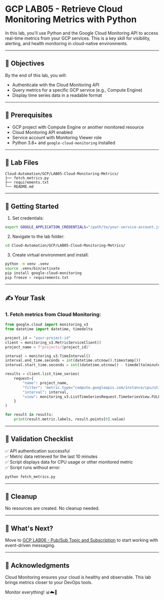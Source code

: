 # GCP LAB05 - Retrieve Cloud Monitoring Metrics with Python

In this lab, you'll use Python and the Google Cloud Monitoring API to access real-time metrics from your GCP services. This is a key skill for visibility, alerting, and health monitoring in cloud-native environments.

---

## 🎯 Objectives

By the end of this lab, you will:
- Authenticate with the Cloud Monitoring API
- Query metrics for a specific GCP service (e.g., Compute Engine)
- Display time series data in a readable format

---

## 🧰 Prerequisites

- GCP project with Compute Engine or another monitored resource
- Cloud Monitoring API enabled
- Service account with Monitoring Viewer role
- Python 3.8+ and `google-cloud-monitoring` installed

---

## 📁 Lab Files

```
Cloud-Automation/GCP/LAB05-Cloud-Monitoring-Metrics/
├── fetch_metrics.py
├── requirements.txt
└── README.md
```

---

## 🚀 Getting Started

1. Set credentials:
```bash
export GOOGLE_APPLICATION_CREDENTIALS="/path/to/your-service-account.json"
```

2. Navigate to the lab folder:
```bash
cd Cloud-Automation/GCP/LAB05-Cloud-Monitoring-Metrics/
```

3. Create virtual environment and install:
```bash
python -m venv .venv
source .venv/bin/activate
pip install google-cloud-monitoring
pip freeze > requirements.txt
```

---

## ✍️ Your Task

### 1. Fetch metrics from Cloud Monitoring:
```python
from google.cloud import monitoring_v3
from datetime import datetime, timedelta

project_id = "your-project-id"
client = monitoring_v3.MetricServiceClient()
project_name = f"projects/{project_id}"

interval = monitoring_v3.TimeInterval()
interval.end_time.seconds = int(datetime.utcnow().timestamp())
interval.start_time.seconds = int((datetime.utcnow() - timedelta(minutes=10)).timestamp())

results = client.list_time_series(
    request={
        "name": project_name,
        "filter": 'metric.type="compute.googleapis.com/instance/cpu/utilization"',
        "interval": interval,
        "view": monitoring_v3.ListTimeSeriesRequest.TimeSeriesView.FULL
    }
)

for result in results:
    print(result.metric.labels, result.points[0].value)
```

---

## 🧪 Validation Checklist

✅ API authentication successful  
✅ Metric data retrieved for the last 10 minutes  
✅ Script displays data for CPU usage or other monitored metric  
✅ Script runs without error:
```bash
python fetch_metrics.py
```

---

## 🧹 Cleanup
No resources are created. No cleanup needed.

---

## 💬 What's Next?
Move to [GCP LAB06 - Pub/Sub Topic and Subscription](../LAB06-PubSub-Topic-and-Subscription/) to start working with event-driven messaging.

---

## 🙏 Acknowledgments
Cloud Monitoring ensures your cloud is healthy and observable. This lab brings metrics closer to your DevOps tools.

Monitor everything! 📊☁️🐍

